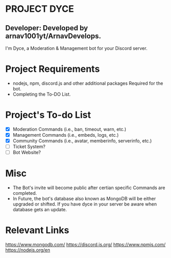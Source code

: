 # PROJECT DYCE
 ## Developer: Developed by arnav1001yt/ArnavDevelops.
 I'm Dyce, a Moderation & Management bot for your Discord server. 

 # Project Requirements
- nodejs, npm, discord.js and other additional packages Required for the bot.
- Completing the To-DO List.

# Project's To-do List
- [X] Moderation Commands (i.e., ban, timeout, warn, etc.)
- [X] Management Commands (i.e., embeds, logs, etc.)
- [X] Community Commands (i.e., avatar, memberinfo, serverinfo, etc.)
- [ ] Ticket System?
- [ ] Bot Website?

# Misc
- The Bot's invite will become public after certian specific Commands are completed.
- In Future, the bot's database also known as MongoDB will be either upgraded or shifted. If you have dyce in your server be aware when database gets an update.

# Relevant Links
https://www.mongodb.com/
https://discord.js.org/
https://www.npmjs.com/
https://nodejs.org/en
